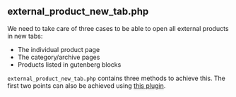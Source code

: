 ## external_product_new_tab.php

We need to take care of three cases to be able to open all external products in new tabs:
- The individual product page
- The category/archive pages
- Products listed in gutenberg blocks

`external_product_new_tab.php` contains three methods to achieve this. The first two points can also be achieved using [this plugin](https://wordpress.org/plugins/wc-external-product-new-tab/).
